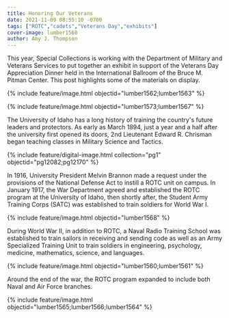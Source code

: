 ```yaml
---
title: Honoring Our Veterans
date: 2021-11-09 08:55:10 -0700
tags: ["ROTC","cadets","Veterans Day","exhibits"]
cover-image: lumber1560
author: Amy J. Thompson
---
```


This year, Special Collections is working with the Department of Military and Veterans Services to put together an exhibit in support of the Veterans Day Appreciation Dinner held in the International Ballroom of the Bruce M. Pitman Center. This post highlights some of the materials on display. 

{% include feature/image.html objectid="lumber1562;lumber1563" %}

{% include feature/image.html objectid="lumber1573;lumber1567" %}

The University of Idaho has a long history of training the country's future leaders and protectors. As early as March 1894, just a year and a half after the university first opened its doors, 2nd Lieutenant Edward R. Chrisman began teaching classes in Military Science and Tactics. 

{% include feature/digital-image.html collection="pg1" objectid="pg12082;pg12170" %} 

In 1916, University President Melvin Brannon made a request under the provisions of the National Defense Act to instill a ROTC unit on campus. In January 1917, the War Department agreed and established the ROTC program at the University of Idaho, then shortly after, the Student Army Training Corps (SATC) was established to train soldiers for World War I. 

{% include feature/image.html objectid="lumber1568" %}

During World War II, in addition to ROTC, a Naval Radio Training School was established to train sailors in receiving and sending code as well as an Army Specialized Training Unit to train soldiers in engineering, psychology, medicine, mathematics, science, and languages. 

{% include feature/image.html objectid="lumber1560;lumber1561" %}

Around the end of the war, the ROTC program expanded to include both Naval and Air Force branches. 

{% include feature/image.html objectid="lumber1565;lumber1566;lumber1564" %}